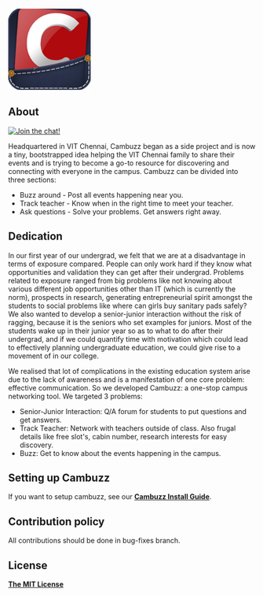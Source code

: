 <a href="http://www.cambuzz.me/">![Logo](images/cambuzz_logo.png)</a>

## About
[![Join the chat!](https://img.shields.io/gitter/room/nwjs/nw.js.svg
)](https://gitter.im/cambuzz-youth-networking-platform/Lobby)

Headquartered in VIT Chennai, Cambuzz began as a side project and is now a tiny, bootstrapped idea helping the VIT Chennai family to share their events and is trying to become a go-to resource for discovering and connecting with everyone in the campus. Cambuzz can be divided into three sections:

- Buzz around - Post all events happening near you.
- Track teacher - Know when in the right time to meet your teacher.
- Ask questions - Solve your problems. Get answers right away.

## Dedication

In our first year of our undergrad, we felt that we are at a disadvantage in terms of exposure compared. People can only work hard if they know what opportunities and validation they can get after their undergrad. Problems related to exposure ranged from big problems like not knowing about various different job opportunities other than IT (which is currently the norm), prospects in research, generating entrepreneurial spirit amongst the students to social problems like where can girls buy sanitary pads safely? We also wanted to develop a senior-junior interaction without the risk of ragging, because it is the seniors who set examples for juniors. Most of the students wake up in their junior year so as to what to do after their undergrad, and if we could quantify time with motivation which could lead to effectively planning undergraduate education, we could give rise to a movement of in our college.

We realised that lot of complications in the existing education system arise due to the lack of awareness and is a manifestation of one core problem: effective communication. So we developed Cambuzz: a one-stop campus networking tool. We targeted 3 problems:

- Senior-Junior Interaction: Q/A forum for students to put questions and get answers. 
- Track Teacher: Network with teachers outside of class. Also frugal details like free slot's, cabin number, research interests for easy discovery.
- Buzz: Get to know about the events happening in the campus.

## Setting up Cambuzz

If you want to setup cambuzz, see our [**Cambuzz Install Guide**](docs/INSTALL.md).

## Contribution policy

All contributions should be done in bug-fixes branch.

## License

[**The MIT License**](docs/LICENSE.md)


